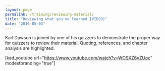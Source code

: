 ```yaml
---
layout: page
permalink: /training/reviewing-material/
title: "Reviewing what you've learned [VIDEO]"
date: "2016-05-03"
---
```


Karl Dawson is joined by one of his quizzers to demonstrate the proper way for quizzers to review their material. Quoting, references, and chapter analysis are highlighted.

\[kad\_youtube url="https://www.youtube.com/watch?v=WOSXZ6vZUoc" modestbranding="true"\]
